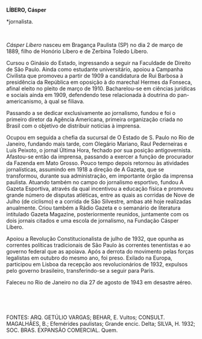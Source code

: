 **LÍBERO, Cásper**

\*jornalista.

 

*Cásper Líbero* nasceu em Bragança Paulista (SP) no dia 2 de março de
1889, filho de Honório Líbero e de Zerbina Toledo Líbero.

Cursou o Ginásio do Estado, ingressando a seguir na Faculdade de Direito
de São Paulo. Ainda como estudante universitário, apoiou a Campanha
Civilista que promoveu a partir de 1909 a candidatura de Rui Barbosa à
presidência da República em oposição à do marechal Hermes da Fonseca,
afinal eleito no pleito de março de 1910. Bacharelou-se em ciências
jurídicas e sociais ainda em 1909, defendendo tese relacionada à
doutrina do pan-americanismo, à qual se filiava.

Passando a se dedicar exclusivamente ao jornalismo, fundou e foi o
primeiro diretor da Agência Americana, primeira organização criada no
Brasil com o objetivo de distribuir notícias à imprensa.

Ocupou em seguida a chefia da sucursal de O Estado de S. Paulo no Rio de
Janeiro, fundando mais tarde, com Olegário Mariano, Raul Pederneiras e
Luís Peixoto, o jornal Última Hora, fechado por sua posição
antigovernista. Afastou-se então da imprensa, passando a exercer a
função de procurador da Fazenda em Mato Grosso. Pouco tempo depois
retornou às atividades jornalísticas, assumindo em 1918 a direção de A
Gazeta, que se transformou, durante sua administração, em importante
órgão da imprensa paulista. Atuando também no campo do jornalismo
esportivo, fundou A Gazeta Esportiva, através da qual incentivou a
educação física e promoveu grande número de disputas atléticas, entre as
quais as corridas de Nove de Julho (de ciclismo) e a corrida de São
Silvestre, ambas até hoje realizadas anualmente. Criou também a Rádio
Gazeta e o semanário de literatura intitulado Gazeta Magazine,
posteriormente reunidos, juntamente com os dois jornais citados e uma
escola de jornalismo, na Fundação Cásper Líbero.

Apoiou a Revolução Constitucionalista de julho de 1932, que opunha as
correntes políticas tradicionais de São Paulo às correntes tenentistas e
ao governo federal que as apoiava. Após a derrota do movimento pelas
forças legalistas em outubro do mesmo ano, foi preso. Exilado na Europa,
participou em Lisboa da recepção aos revolucionários de 1932, expulsos
pelo governo brasileiro, transferindo-se a seguir para Paris.

Faleceu no Rio de Janeiro no dia 27 de agosto de 1943 em desastre aéreo.

 

 

FONTES: ARQ. GETÚLIO VARGAS; BEHAR, E. Vultos; CONSULT. MAGALHÃES, B.;
Efemérides paulistas; Grande encic. Delta; SILVA, H. 1932; SOC. BRAS.
EXPANSÃO COMERCIAL. Quem.

 
